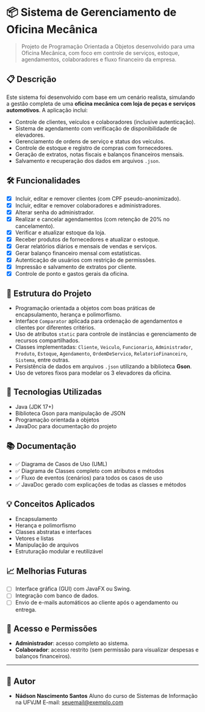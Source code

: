 # 📦 Sistema de Gerenciamento de Oficina Mecânica

> Projeto de Programação Orientada a Objetos desenvolvido para uma Oficina Mecânica, com foco em controle de serviços, estoque, agendamentos, colaboradores e fluxo financeiro da empresa.

## 📋 Descrição

Este sistema foi desenvolvido com base em um cenário realista, simulando a gestão completa de uma **oficina mecânica com loja de peças e serviços automotivos**. A aplicação inclui:

* Controle de clientes, veículos e colaboradores (inclusive autenticação).
* Sistema de agendamento com verificação de disponibilidade de elevadores.
* Gerenciamento de ordens de serviço e status dos veículos.
* Controle de estoque e registro de compras com fornecedores.
* Geração de extratos, notas fiscais e balanços financeiros mensais.
* Salvamento e recuperação dos dados em arquivos `.json`.

## 🛠 Funcionalidades

* [x] Incluir, editar e remover clientes (com CPF pseudo-anonimizado).
* [x] Incluir, editar e remover colaboradores e administradores.
* [x] Alterar senha do administrador.
* [x] Realizar e cancelar agendamentos (com retenção de 20% no cancelamento).
* [x] Verificar e atualizar estoque da loja.
* [x] Receber produtos de fornecedores e atualizar o estoque.
* [x] Gerar relatórios diários e mensais de vendas e serviços.
* [x] Gerar balanço financeiro mensal com estatísticas.
* [x] Autenticação de usuários com restrição de permissões.
* [x] Impressão e salvamento de extratos por cliente.
* [x] Controle de ponto e gastos gerais da oficina.

## 🧱 Estrutura do Projeto

* Programação orientada a objetos com boas práticas de encapsulamento, herança e polimorfismo.
* Interface `Comparator` aplicada para ordenação de agendamentos e clientes por diferentes critérios.
* Uso de atributos `static` para controle de instâncias e gerenciamento de recursos compartilhados.
* Classes implementadas: `Cliente`, `Veiculo`, `Funcionario`, `Administrador`, `Produto`, `Estoque`, `Agendamento`, `OrdemDeServico`, `RelatorioFinanceiro`, `Sistema`, entre outras.
* Persistência de dados em arquivos `.json` utilizando a biblioteca **Gson**.
* Uso de vetores fixos para modelar os 3 elevadores da oficina.

## 🧾 Tecnologias Utilizadas

* Java (JDK 17+)
* Biblioteca Gson para manipulação de JSON
* Programação orientada a objetos
* JavaDoc para documentação do projeto

## 📚 Documentação

* ✅ Diagrama de Casos de Uso (UML)
* ✅ Diagrama de Classes completo com atributos e métodos
* ✅ Fluxo de eventos (cenários) para todos os casos de uso
* ✅ JavaDoc gerado com explicações de todas as classes e métodos

## 💡 Conceitos Aplicados

* Encapsulamento
* Herança e polimorfismo
* Classes abstratas e interfaces
* Vetores e listas
* Manipulação de arquivos
* Estruturação modular e reutilizável

## 📈 Melhorias Futuras

* [ ] Interface gráfica (GUI) com JavaFX ou Swing.
* [ ] Integração com banco de dados.
* [ ] Envio de e-mails automáticos ao cliente após o agendamento ou entrega.

## 🔐 Acesso e Permissões

* **Administrador**: acesso completo ao sistema.
* **Colaborador**: acesso restrito (sem permissão para visualizar despesas e balanços financeiros).

---

## 👤 Autor

* **Nádson Nascimento Santos**
  Aluno do curso de Sistemas de Informação na UFVJM
  E-mail: [seuemail@exemplo.com](santosnadson329@gmail.com)

